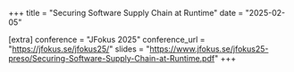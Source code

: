 +++
title = "Securing Software Supply Chain at Runtime"
date = "2025-02-05"

[extra]
conference = "JFokus 2025"
conference_url = "https://jfokus.se/jfokus25/"
slides = "https://www.jfokus.se/jfokus25-preso/Securing-Software-Supply-Chain-at-Runtime.pdf"
+++

